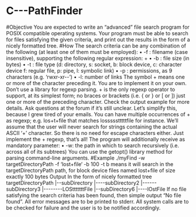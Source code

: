 # C---PathFinder

#Objective
You are expected to write an “advanced” file search program for POSIX compatible operating
systems. Your program must be able to search for files satisfying the given criteria, and print out the
results in the form of a nicely formatted tree.
#How
The search criteria can be any combination of the following (at least one of them must be
employed):
• -f : filename (case insensitive), supporting the following regular expression: +
• -b : file size (in bytes)
• -t : file type (d: directory, s: socket, b: block device, c: character device f: regular file, p:
pipe, l: symbolic link)
• -p : permissions, as 9 characters (e.g. ‘rwxr-xr--’)
• -l: number of links
The symbol + means one or more of the character preceding it. You are to implement it on your
own. Don’t use a library for regexp parsing. + is the only regexp operator to support, at its
simplest form; no braces or brackets (i.e. { or } or [ or ]) just one or more of the preceding
character. Check the output example for more details. Ask questions at the forum if it’s still unclear.
Let’s simplify this, because I grew tired of your emails. You can have multiple occurrences of + as
regexp; e.g. los+t+file that matches lossssstttttfile for instance. We’ll assume that the user will never
search for strings containing the actual ASCII ‘+’ character. So there is no need for escape
characters either. Just implement the + regexp, that’s all!
The program will additionally receive as mandatory parameter:
• -w: the path in which to search recursively (i.e. across all of its subtrees)
You can use the getopt() library method for parsing command-line arguments.
#Example
./myFind -w targetDirectoryPath -f ‘lost+file‘ -b 100 -t b
means it will search in the targetDirectoryPath path, for block device files named lost+file of
size exactly 100 bytes
Output
In the form of nicely formatted tree
targetDirectoryPath
|--subDirectory
|----subDirectory2
|------subDirectory3
|--------LOStttttttFile
|--subDirectory6
|----lOstFile
If no file satisfying the search criteria has been found, then simple output “No file found”. All error
messages are to be printed to stderr. All system calls are to be checked for failure and the user is to
be notified accordingly.
